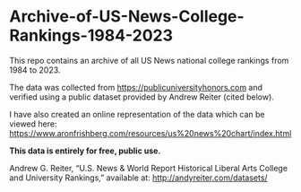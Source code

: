 # Archive-of-US-News-College-Rankings-1984-2023
This repo contains an archive of all US News national college rankings from 1984 to 2023.

The data was collected from https://publicuniversityhonors.com and verified using a public dataset provided by Andrew Reiter (cited below).

I have also created an online representation of the data which can be viewed here: https://www.aronfrishberg.com/resources/us%20news%20chart/index.html

**This data is entirely for free, public use.**

Andrew G. Reiter, “U.S. News & World Report Historical Liberal Arts College and University Rankings,” available at: http://andyreiter.com/datasets/
